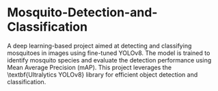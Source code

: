 # Mosquito-Detection-and-Classification
A deep learning-based project aimed at detecting and classifying mosquitoes in images using fine-tuned YOLOv8. The model is trained to identify mosquito species and evaluate the detection performance using Mean Average Precision (mAP). This project leverages the \textbf{Ultralytics YOLOv8} library for efficient object detection and classification.

